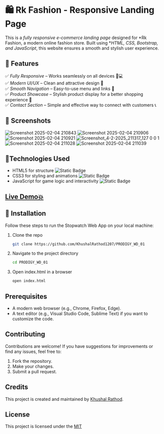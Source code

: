 

# 🛍 Rk Fashion - Responsive Landing Page  

This is a *fully responsive e-commerce landing page* designed for *Rk Fashion, a modern online fashion store. Built using **HTML, CSS, Bootstrap, and JavaScript*, this website ensures a smooth and stylish user experience.

## 🌟 Features  

✅ *Fully Responsive* – Works seamlessly on all devices 📱💻  
✅ *Modern UI/UX* – Clean and attractive design 🎨  
✅ *Smooth Navigation* – Easy-to-use menu and links 🔗  
✅ *Product Showcase* – Stylish product display for a better shopping experience 🛒  
✅ *Contact Section* – Simple and effective way to connect with customers 📞  

## 📸 Screenshots  

![Screenshot 2025-02-04 210843](https://github.com/user-attachments/assets/237efc72-5b2f-4e58-95fd-d229cd21f2b1)
![Screenshot 2025-02-04 210906](https://github.com/user-attachments/assets/857fba6e-7017-4777-821a-9feb2437f44c)
![Screenshot 2025-02-04 210921](https://github.com/user-attachments/assets/9c982a72-5be2-40ae-8609-43cf4b6eb9f9)
![Screenshot_4-2-2025_211317_127 0 0 1](https://github.com/user-attachments/assets/3453d876-c65c-4ff8-96ee-401779f55ad4)
![Screenshot 2025-02-04 211028](https://github.com/user-attachments/assets/8401617b-33ef-4111-93cd-701617c48fc4)
![Screenshot 2025-02-04 211039](https://github.com/user-attachments/assets/a896041a-7d01-4021-a260-a84ac1068127)


## 📱Technologies Used

- HTML5 for structure ![Static Badge](https://img.shields.io/badge/html5-%23E34F26?style=for-the-badge&logo=html5&logoColor=%23E34F26&labelColor=black)
- CSS3 for styling and animations  ![Static Badge](https://img.shields.io/badge/css3-%231572B6?style=for-the-badge&logo=css3&logoColor=%231572B6&labelColor=black)
- JavaScript for game logic and interactivity ![Static Badge](https://img.shields.io/badge/javascript-%23F7DF1E?style=for-the-badge&logo=javascript&logoColor=%23F7DF1E&labelColor=black)

##  [Live Demo💥](https://khushalrathod1207.github.io/PRODIGY_WD_01/)


## 🚀 Installation

Follow these steps to run the Stopwatch Web App on your local machine:

1. Clone the repo
   ```sh
   git clone https://github.com/KhushalRathod1207/PRODIGY_WD_01
   ```
2. Navigate to the project directory
   ```sh
   cd PRODIGY_WD_01
   ```

5. Open index.html in a browser
   ```sh
   open index.html
   ```


## Prerequisites
- A modern web browser (e.g., Chrome, Firefox, Edge).
- A text editor (e.g., Visual Studio Code, Sublime Text) if you want to customize the code.

   
## Contributing
Contributions are welcome! If you have suggestions for improvements or find any issues, feel free to:

1. Fork the repository.
2. Make your changes.
3. Submit a pull request.

## Credits
  
This project is created and maintained by [Khushal Rathod](https://github.com/KhushalRathod1207).


## License

This project is licensed under the [MIT](LICENSE)

